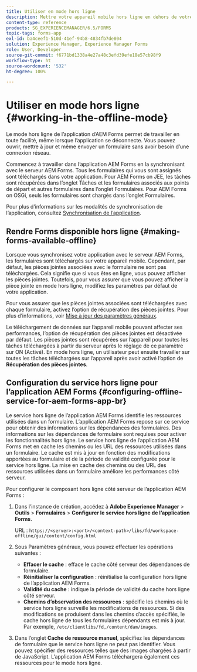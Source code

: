```yaml
---
title: Utiliser en mode hors ligne
description: Mettre votre appareil mobile hors ligne en dehors de votre plage de réseau AEM Forms ou en mode hors ligne complet et travailler sur l’application AEM Forms
content-type: reference
products: SG_EXPERIENCEMANAGER/6.5/FORMS
topic-tags: forms-app
exl-id: ba4ceef1-510d-41ef-94b8-4834fb7de804
solution: Experience Manager, Experience Manager Forms
role: User, Developer
source-git-commit: f6771bd1338a4e27a48c3efd39efe18e57cb98f9
workflow-type: ht
source-wordcount: '532'
ht-degree: 100%

---
```


# Utiliser en mode hors ligne {#working-in-the-offline-mode}

Le mode hors ligne de l’application d’AEM Forms permet de travailler en toute facilité, même lorsque l’application se déconnecte. Vous pouvez ouvrir, mettre à jour et même envoyer un formulaire sans avoir besoin d’une connexion réseau.

Commencez à travailler dans l’application AEM Forms en la synchronisant avec le serveur AEM Forms. Tous les formulaires qui vous sont assignés sont téléchargés dans votre application. Pour AEM Forms on JEE, les tâches sont récupérées dans l’onglet Tâches et les formulaires associés aux points de départ et autres formulaires dans l’onglet Formulaires. Pour AEM Forms on OSGi, seuls les formulaires sont chargés dans l’onglet Formulaires.

Pour plus d’informations sur les modalités de synchronisation de l’application, consultez [Synchronisation de l’application](/help/forms/using/sync-app.md).

## Rendre Forms disponible hors ligne {#making-forms-available-offline}

Lorsque vous synchronisez votre application avec le serveur AEM Forms, les formulaires sont téléchargés sur votre appareil mobile. Cependant, par défaut, les pièces jointes associées avec le formulaire ne sont pas téléchargées. Cela signifie que si vous êtes en ligne, vous pouvez afficher les pièces jointes. Toutefois, pour vous assurer que vous pouvez afficher la pièce jointe en mode hors ligne, modifiez les paramètres par défaut de votre application.

Pour vous assurer que les pièces jointes associées sont téléchargées avec chaque formulaire, activez l’option de récupération des pièces jointes. Pour plus d’informations, voir [Mise à jour des paramètres généraux](/help/forms/using/update-general-settings.md).

Le téléchargement de données sur l’appareil mobile pouvant affecter ses performances, l’option de récupération des pièces jointes est désactivée par défaut. Les pièces jointes sont récupérées sur l’appareil pour toutes les tâches téléchargées à partir du serveur après le réglage de ce paramètre sur ON (Activé). En mode hors ligne, un utilisateur peut ensuite travailler sur toutes les tâches téléchargées sur l’appareil après avoir activé l’option de **Récupération des pièces jointes**.

## Configuration du service hors ligne pour l’application AEM Forms {#configuring-offline-service-for-aem-forms-app-br}

Le service hors ligne de l’application AEM Forms identifie les ressources utilisées dans un formulaire. L’application AEM Forms repose sur ce service pour obtenir des informations sur les dépendances des formulaires. Des informations sur les dépendances de formulaire sont requises pour activer les fonctionnalités hors ligne. Le service hors ligne de l’application AEM Forms met en cache les chemins ou les URL des ressources utilisées dans un formulaire. Le cache est mis à jour en fonction des modifications apportées au formulaire et de la période de validité configurée pour le service hors ligne. La mise en cache des chemins ou des URL des ressources utilisées dans un formulaire améliore les performances côté serveur.

Pour configurer le composant hors ligne côté serveur de l’application AEM Forms :

1. Dans l’instance de création, accédez à **Adobe Experience Manager** > **Outils** > **Formulaires** > **Configurer le service hors ligne de l’application Forms**.

   URL : `https://<server>:<port>/<context-path>/libs/fd/workspace-offline/gui/content/config.html`

1. Sous Paramètres généraux, vous pouvez effectuer les opérations suivantes :

   * **Effacer le cache** : efface le cache côté serveur des dépendances de formulaire.
   * **Réinitialiser la configuration** : réinitialise la configuration hors ligne de l’application AEM Forms.
   * **Validité du cache** : indique la période de validité du cache hors ligne côté serveur.
   * **Chemins d’observation des ressources** : spécifie les chemins où le service hors ligne surveille les modifications de ressources. Si des modifications se produisent dans les chemins d’accès spécifiés, le cache hors ligne de tous les formulaires dépendants est mis à jour. Par exemple, `/etc/clientlibs/fd,/content/dam/images`.

1. Dans l’onglet **Cache de ressource manuel**, spécifiez les dépendances de formulaire que le service hors ligne ne peut pas identifier. Vous pouvez spécifier des ressources telles que des images chargées à partir de JavaScript. L’application AEM Forms téléchargera également ces ressources pour le mode hors ligne.
